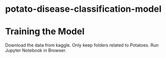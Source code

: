 # potato-disease-classification-model

# Training the Model
Download the data from kaggle.
Only keep folders related to Potatoes.
Run Jupyter Notebook in Browser.
